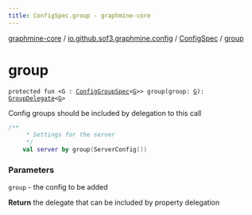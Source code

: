 ```yaml
---
title: ConfigSpec.group - graphmine-core
---
```


[graphmine-core](../../index.html) / [io.github.sof3.graphmine.config](../index.html) / [ConfigSpec](index.html) / [group](./group.html)

# group

`protected fun <G : `[`ConfigGroupSpec`](../-config-group-spec/index.html)`<`[`G`](group.html#G)`>> group(group: `[`G`](group.html#G)`): `[`GroupDelegate`](-group-delegate/index.html)`<`[`G`](group.html#G)`>`

Config groups should be included by delegation to this call

``` kotlin
/**
	 * Settings for the server
	 */
	val server by group(ServerConfig())
```

### Parameters

`group` - the config to be added

**Return**
the delegate that can be included by property delegation

